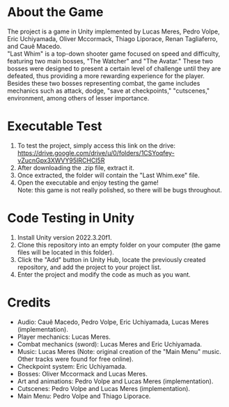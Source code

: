 # About the Game
The project is a game in Unity implemented by Lucas Meres, Pedro Volpe, Eric Uchiyamada, Oliver Mccormack, Thiago Liporace, Renan Tagliaferro, and Cauê Macedo. <br>
"Last Whim" is a top-down shooter game focused on speed and difficulty, featuring two main bosses, "The Watcher" and "The Avatar." These two bosses were designed to present a certain level of challenge until they are defeated, thus providing a more rewarding experience for the player. <br>
Besides these two bosses representing combat, the game includes mechanics such as attack, dodge, "save at checkpoints," "cutscenes," environment, among others of lesser importance. <br>

# Executable Test

1. To test the project, simply access this link on the drive: https://drive.google.com/drive/u/0/folders/1CSYoqfey-vZucnGpx3XWVY95IRCHCI5R
2. After downloading the .zip file, extract it.
3. Once extracted, the folder will contain the "Last Whim.exe" file.
4. Open the executable and enjoy testing the game! <br>
Note: this game is not really polished, so there will be bugs throughout. <br>

# Code Testing in Unity

1. Install Unity version 2022.3.20f1. <br>
2. Clone this repository into an empty folder on your computer (the game files will be located in this folder). <br>
3. Click the "Add" button in Unity Hub, locate the previously created repository, and add the project to your project list. <br>
4. Enter the project and modify the code as much as you want. <br>

# Credits

- Audio: Cauê Macedo, Pedro Volpe, Eric Uchiyamada, Lucas Meres (implementation). <br>
- Player mechanics: Lucas Meres. <br>
- Combat mechanics (sword): Lucas Meres and Eric Uchiyamada.<br>
- Music: Lucas Meres (Note: original creation of the "Main Menu" music. Other tracks were found for free online).<br>
- Checkpoint system: Eric Uchiyamada.<br>
- Bosses: Oliver Mccormack and Lucas Meres.<br>
- Art and animations: Pedro Volpe and Lucas Meres (implementation).<br>
- Cutscenes: Pedro Volpe and Lucas Meres (implementation).<br>
- Main Menu: Pedro Volpe and Thiago Liporace.<br>
